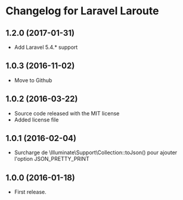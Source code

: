 Changelog for Laravel Laroute
=============================

1.2.0 (2017-01-31)
------------------

- Add Laravel 5.4.* support

1.0.3 (2016-11-02)
------------------

- Move to Github

1.0.2 (2016-03-22)
------------------

- Source code released with the MIT license
- Added license file

1.0.1 (2016-02-04)
------------------

- Surcharge de \Illuminate\Support\Collection::toJson()
  pour ajouter l'option JSON_PRETTY_PRINT

1.0.0 (2016-01-18)
------------------

- First release.

